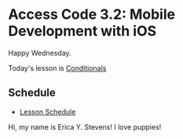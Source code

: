 # Access Code 3.2: Mobile Development with iOS

Happy Wednesday.

Today's lesson is [Conditionals](/lessons/conditionals)

## Schedule

- [Lesson Schedule](schedule.md)

Hi, my name is Erica Y. Stevens! I love puppies!

